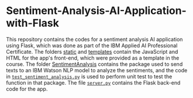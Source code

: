 # Sentiment-Analysis-AI-Application-with-Flask
This repository contains the codes for a sentiment analysis AI application using Flask, which was done as part of the IBM Applied AI Professional Certificate. The folders [static](../main/static) and [templates](../main/templates) contain the JavaScript and HTML for the app's front-end, which were provided as a template in the course. The folder [SentimentAnalysis](../main/SentimentAnalysis) contains the package used to send texts to an IBM Watson NLP model to analyze the sentiments, and the code in [`test_sentiment_analysis.py`](../main/test_sentiment_analysis.py) is used to perform unit test to test the function in that package. The file [`server.py`](../main/server.py) contains the Flask back-end code for the app.
